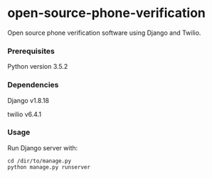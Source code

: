 # open-source-phone-verification
Open source phone verification software using Django and Twilio.

### Prerequisites
Python version 3.5.2

### Dependencies
Django v1.8.18

twilio v6.4.1

### Usage
Run Django server with:
```
cd /dir/to/manage.py
python manage.py runserver
```
